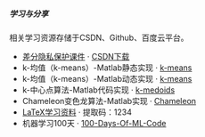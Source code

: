 
##### 学习与分享

相关学习资源存储于CSDN、Github、百度云平台。

- [差分隐私保护课件][1] · [CSDN下载](https://download.csdn.net/download/qiu1440528444/12914947)
- k-均值（k-means）-Matlab静态实现 · [k-means](https://download.csdn.net/download/qiu1440528444/10486647)
- k-均值（k-means）-Matlab动态实现 · [k-means](https://download.csdn.net/download/qiu1440528444/10486631)
- k-中心点算法-Matlab代码实现 · [k-medoids](https://download.csdn.net/download/qiu1440528444/10486659)
- Chameleon变色龙算法-Matlab实现 · [Chameleon](https://download.csdn.net/download/qiu1440528444/10489144)
- [LaTeX学习资料][6] · 提取码：1234
- 机器学习100天 · [100-Days-Of-ML-Code](https://github.com/jomaron/100-Days-Of-ML-Code)


[1]: https://download.csdn.net/download/qiu1440528444/12914947
[2]: https://download.csdn.net/download/qiu1440528444/10486647
[3]: https://download.csdn.net/download/qiu1440528444/10486631
[4]: https://download.csdn.net/download/qiu1440528444/10489144
[5]: https://download.csdn.net/download/qiu1440528444/10486659
[6]: https://pan.baidu.com/s/15bXZbmJ4HfyV1Nw43KEThA
[7]: https://github.com/jomaron/100-Days-Of-ML-Code
